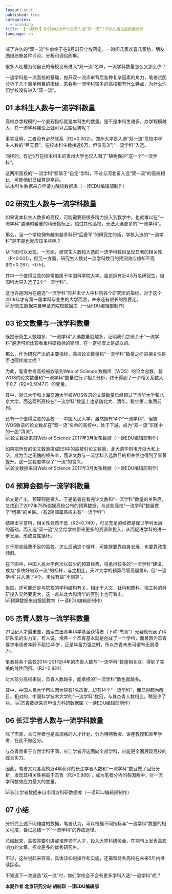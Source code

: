```yaml
---
layout: post
published: true
categories:
  - branding
title: 【一读EDU】你们学校为什么没有入选“双一流”？不妨先看这些数据分析
language: zh
---
```


喊了许久的“双一流”名单终于在9月21日尘埃落定，一时间几家欢喜几家愁，朋友圈纷纷被各种评论、分析和调侃刷屏。

很多人吐槽为何自己的母校没有进入“双一流”名单，一流学科数量怎么又那么少？

一流学科是一流高校的基础，抛开双一流评审背后各种复杂因素的角力，笔者试图分析了几个简单粗暴的指标，来看看一流学科较多的高校都有什么特点，为什么你们学校没有进入“双一流”。

## 01 本科生人数与一流学科数量

高校办学规模的一个直观指标就是本科生的数量。是不是本科生越多，办学规模越大，在一流学科建设上就可以占些优势呢？

事实证明，二者没有必然联系（R2=0.002）。郑州大学是入选“双一流”高校中学生人数的“巨无霸”，在校本科生数接近6万，但仅有3门“一流学科”入选。

同样的，有近5万在校本科生的贵州大学也仅入围了“植物保护”这一个“一流学科”。

这两所高校的“一流学科”都属于“自定”学科，不过与河北省入选“双一流”的高校相比，可能他们已经算是幸运。
![本科生数据来自申请方院校数据库（一读EDU编辑部制作）]({{site.baseurl}}/image/1.jpg)


## 02 研究生人数与一流学科数量

如果说本科生人数多的高校，可能需要将很多精力投入到教学中，也就难以在“一流学科”遴选时看重的科研指标上，超过其他高校，无法入选更多的“一流学科”。

那么，当一个学校拥有越来越多科研“后备军”的研究生的话，学校入选的“一流学科”是不是也就应该多些呢？

从下图可以发现，一方面，研究生人数和入选的一流学科数目呈现显著的相关性（P<0.001），但另一方面，研究生人数对一流学科数目的预测效应值却不高(R2=0.287，<0.5)。

其中一个值得注意的异常值属于中国科学院大学。虽说拥有近4.5万名研究生，但国科大只入选了2个“一流学科”。

这也许是因为在遴选“一流学科”时并未计入中科院各个研究所的指标，对于这个2018年才有第一届本科毕业生的大学而言，未来还有很长的路要走。
![研究生数据来自申请方院校数据库（一读EDU编辑部制作）]({{site.baseurl}}/image/2.jpg)


## 03 论文数量与一流学科数量

既然研究生人数越多，“一流学科”入选数量就越多，证明我们之前关于“一流学科”遴选可能比较看重科研指标的猜想，在一定程度上是成立的。

那么，作为研究产出的主要指标，高校论文数量和“一流学科”数量之间的相关性是否也同样成立呢？

为此，笔者参考高校被收录到Web of Science 数据库（WOS）的论文总数，将WOS的论文数量和“一流学科”数量进行了相关分析，终于得到了一个相关系数大于0.7（R2=0.59477）的变量。

其中，浙江大学和上海交通大学被WOS收录的文章数量已经超过了清华大学和北京大学，而这两所高校在“一流学科”数量上也紧随北大、清华，稳坐第二集团前列。

还有一个值得注意的高校——中国人民大学，虽然拥有14个“一流学科”，但被WOS收录的论文数却在“双一流”名单的高校中，处于下游，成为“双一流”军团中的一股“清流”。
![论文数据来自Web of Science 2017年3月发布数据（一读EDU编辑部制作）]({{site.baseurl}}/image/3.jpg)


如果把所有的论文数量换成ESI中的高被引论文数量，北大清华则甩开浙大和上交，成为当之无愧的领头羊，而论文数与一流学科入选数目的相关性也得到了显著提升。这一定程度体现了“一流”的含义。
![论文数据来自Web of Science 2017年3月发布数据（一读EDU编辑部制作）]({{site.baseurl}}/image/3.5.jpg)


## 04 预算金额与一流学科数量
论文是产出，预算则是投入。于是笔者在看完论文数和“一流学科”数量的关系后，又找到了2017年75所部属高校公布的预算数据，与这些高校“一流学科”数量做了“粗暴”的关联。（有2所部属高校未有“一流学科”）

结果出乎意料，相关性竟然不低（R2=0.749），可见充足的经费是保证学科发展的基础，而入选“双一流”又会给学校带来更多的资源和投入，从而促进学科的进一步发展，形成良性循环。

对于那些经费不足的高校，怎么启动这个循环，可能既要靠自身发展，也要靠政策倾斜。

在下图中，中国人民大学再次以较少的预算经费，将承担较多的“一流学科”建设，成为“多快好省双一流”的标杆，与之相比，天津大学的预算尽管高居第6，但“一流学科”只入选了4个，未免有些“不划算”。

当然，这可能还是与院校的学科结构有关，相比于人文、社科和商科，理工科的科研投入显然要更大，这一点从北大和清华的区别上也可看出。
![预算数据来自搜狐教育（一读EDU编辑部制作）]({{site.baseurl}}/image/4.jpg)

## 05 杰青人数与一流学科数量

21世纪人才最重要，国家杰出青年科学基金获得者（下称“杰青”）无疑就代表了科研队伍的生力军。有人说，培养一个杰青基本就是创成了一个学科，而且因为杰青要求申请者年龄不超过45岁，正是年富力强之时，所以杰青未来可谓有无限潜力。

笔者将各个高校2014-2017近4年的杰青人数与“一流学科”数量相关联，得到了完美的线性回归。（R2=0.824）

对大部分高校来说，杰青人数越多，能承担的“一流学科”数也就越多。

其中，中国人民大学再次因为只有1名杰青、却有14个“一流学科”，而显得颇为醒目。相对的，中国科学技术大学的“一流学科”数目，与其杰青人数相比，稍显少了些。
![杰青数据来自申请方科研数据库（一读EDU编辑部制作）]({{site.baseurl}}/image/5.jpg)


## 06 长江学者人数与一流学科数量

除了杰青，长江学者也是高规格的人才计划，分为特聘教授、讲座教授和青年学者，在此不做区分。

与杰青侧重于自然学科不同，长江学者评选面向全部学科，应能更全面展现高校的综合实力。

因此，笔者又对各高校近4年获评的长江学者人数和“一流学科”数目做了回归分析，发现其相关性稍高于杰青（R2=0.888），成为笔者分析的各因素中，对一流学科数效应力最大的变量。

![长江学者数据来自申请方科研数据库（一读EDU编辑部制作）]({{site.baseurl}}/image/6.jpg)

## 07 小结

分析完上述不同维度的数据，笔者认为，可以根据不同指标与“一流学科”数量的相关程度，尝试总结一下“一流学科”的养成途径。

总结起来，高校需要引进或培养领军人才，投入大笔科研资金，在期刊上发表高影响力的文章，招收更多的优秀研究生。

不过，这些说起来容易，具体该如何操作和实施，还需留待各高校在未来5年内继续探索。

不知道下一次遴选“双一流”时，你们学校会不会有更多学科入选“一流学科”呢？

**本期作者**
**北京研究分站 胡皖琪**
**一读EDU编辑部**
